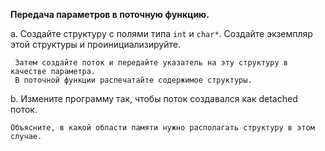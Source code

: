 **Передача параметров в поточную функцию.**

a. Создайте структуру с полями типа `int` и `char*`. Создайте экземпляр этой структуры и проинициализируйте.   

     Затем создайте поток и передайте указатель на эту структуру в качестве параметра.  
     В поточной функции распечатайте содержимое структуры.  


b. Измените программу так, чтобы поток создавался как detached поток.  

    Объясните, в какой области памяти нужно располагать структуру в этом случае.
